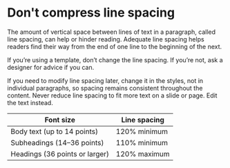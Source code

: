 # Don't compress line spacing

The amount of vertical space between lines of text in a paragraph, called line spacing, can help or hinder reading. Adequate line spacing helps readers find their way from the end of one line to the beginning of the next.

If you’re using a template, don’t change the line spacing. If you’re not, ask a designer for advice if you can.

If you need to modify line spacing later, change it in the styles, not in individual paragraphs, so spacing remains consistent throughout the content. Never reduce line spacing to fit more text on a slide or page. Edit the text instead.

| **Font size** | **Line spacing** |
|---------------|------------------|
| Body text (up to 14 points) | 120% minimum |
| Subheadings (14–36 points) | 110% minimum |
| Headings (36 points or larger) | 120% maximum |
